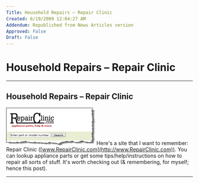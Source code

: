 ```yaml
---
Title: Household Repairs – Repair Clinic
Created: 6/19/2009 12:04:27 AM
Addendum: Republished from News Articles version
Approved: False
Draft: False
---
```

# Household Repairs – Repair Clinic

---

## Household Repairs – Repair Clinic


[![image](images/2009/WLW-HouseholdRepairsRepairClinic_F00-image_3.png "image")](http://www.RepairClinic.com) Here's a site that I want to remember: Repair Clinic ([www.RepairClinic.com](http://www.RepairClinic.com)). You can lookup appliance parts or get some tips/help/instructions on how to repair all sorts of stuff. It's worth checking out (& remembering, for myself; hence this post).


<script src="/DesktopModules/itcMetaPost/js/mg.js" type="text/javascript"></script>


---


